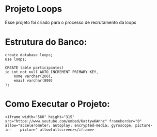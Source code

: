 # Projeto Loops
 Esse projeto foi criado para o processo de recrutamento da loops


 # Estrutura do Banco:

 	create database loops;
   	use loops;

	CREATE table participantes(
	id int not null AUTO_INCREMENT PRIMARY KEY,
    	nome varchar(200),
    	email varchar(800)
  	);
	
# Como Executar o Projeto:
	<iframe width="560" height="315" src="https://www.youtube.com/embed/KattywKAnhc" frameborder="0" allow="accelerometer; autoplay; encrypted-media; gyroscope; picture-in-	picture" allowfullscreen></iframe>

